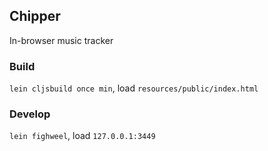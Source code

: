 ## Chipper
In-browser music tracker

### Build
`lein cljsbuild once min`, load `resources/public/index.html`

### Develop
`lein fighweel`, load `127.0.0.1:3449`
